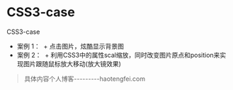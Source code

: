 # CSS3-case
CSS3-case
+ 案例 1：
  + 点击图片，炫酷显示背景图
+ 案例 2：
  + 利用CSS3中的属性scal缩放，同时改变图片原点和position来实现图片跟随鼠标放大移动(放大镜效果)
   
> 具体内容个人博客---------haotengfei.com
